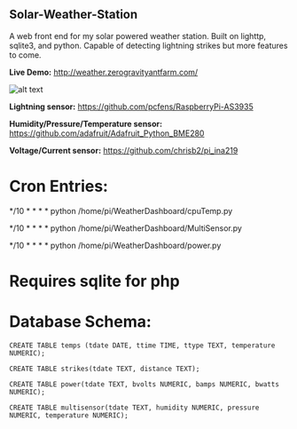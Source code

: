 ## Solar-Weather-Station


A web front end for my solar powered weather station. Built on lighttp, sqlite3, and python. Capable of detecting lightning strikes but more features to come.

**Live Demo:** http://weather.zerogravityantfarm.com/

![alt text](http://i.imgur.com/h6EX04n.png)

**Lightning sensor:** https://github.com/pcfens/RaspberryPi-AS3935

**Humidity/Pressure/Temperature sensor:** https://github.com/adafruit/Adafruit_Python_BME280

**Voltage/Current sensor:** https://github.com/chrisb2/pi_ina219


# Cron Entries:
*/10 * * * * python /home/pi/WeatherDashboard/cpuTemp.py

*/10 * * * * python /home/pi/WeatherDashboard/MultiSensor.py

*/10 * * * * python /home/pi/WeatherDashboard/power.py

# Requires sqlite for php



# Database Schema:

```
CREATE TABLE temps (tdate DATE, ttime TIME, ttype TEXT, temperature NUMERIC);

CREATE TABLE strikes(tdate TEXT, distance TEXT);

CREATE TABLE power(tdate TEXT, bvolts NUMERIC, bamps NUMERIC, bwatts NUMERIC);

CREATE TABLE multisensor(tdate TEXT, humidity NUMERIC, pressure NUMERIC, temperature NUMERIC);
```
